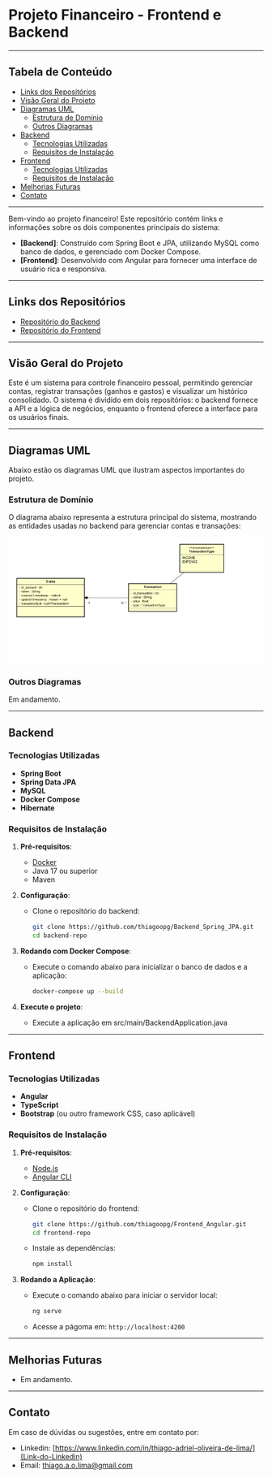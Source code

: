 # Projeto Financeiro - Frontend e Backend

---

## Tabela de Conteúdo
- [Links dos Repositórios](#links-dos-repositórios)
- [Visão Geral do Projeto](#visão-geral-do-projeto)
- [Diagramas UML](#diagramas-uml)
  - [Estrutura de Domínio](#estrutura-de-domínio)
  - [Outros Diagramas](#outros-diagramas)
- [Backend](#backend)
  - [Tecnologias Utilizadas](#tecnologias-utilizadas)
  - [Requisitos de Instalação](#requisitos-de-instalação)
- [Frontend](#frontend)
  - [Tecnologias Utilizadas](#tecnologias-utilizadas-1)
  - [Requisitos de Instalação](#requisitos-de-instalação-1)
- [Melhorias Futuras](#melhorias-futuras)
- [Contato](#contato)

---

Bem-vindo ao projeto financeiro! Este repositório contém links e informações sobre os dois componentes principais do sistema:

- **[Backend]**: Construído com Spring Boot e JPA, utilizando MySQL como banco de dados, e gerenciado com Docker Compose.
- **[Frontend]**: Desenvolvido com Angular para fornecer uma interface de usuário rica e responsiva.

---

## Links dos Repositórios

- [Repositório do Backend](https://github.com/thiagoopg/Backend_Spring_JPA)
- [Repositório do Frontend](https://github.com/thiagoopg/Frontend_Angular)

---

## Visão Geral do Projeto

Este é um sistema para controle financeiro pessoal, permitindo gerenciar contas, registrar transações (ganhos e gastos) e visualizar um histórico consolidado. O sistema é dividido em dois repositórios: o backend fornece a API e a lógica de negócios, enquanto o frontend oferece a interface para os usuários finais.

---

## Diagramas UML

Abaixo estão os diagramas UML que ilustram aspectos importantes do projeto.

### Estrutura de Domínio

O diagrama abaixo representa a estrutura principal do sistema, mostrando as entidades usadas no backend para gerenciar contas e transações:

![Diagrama UML](./diagramas/estruturaBanco.png)

### Outros Diagramas

Em andamento.

---

## Backend

### Tecnologias Utilizadas

- **Spring Boot**
- **Spring Data JPA**
- **MySQL**
- **Docker Compose**
- **Hibernate**

### Requisitos de Instalação

1. **Pré-requisitos**:
   - [Docker](https://www.docker.com/)
   - Java 17 ou superior
   - Maven
2. **Configuração**:
   - Clone o repositório do backend:  
     ```bash
     git clone https://github.com/thiagoopg/Backend_Spring_JPA.git
     cd backend-repo
     ```
3. **Rodando com Docker Compose**:
   - Execute o comando abaixo para inicializar o banco de dados e a aplicação:
     ```bash
     docker-compose up --build
     ```

4. **Execute o projeto**:
   - Execute a aplicação em src/main/BackendApplication.java

---

## Frontend

### Tecnologias Utilizadas

- **Angular**
- **TypeScript**
- **Bootstrap** (ou outro framework CSS, caso aplicável)

### Requisitos de Instalação

1. **Pré-requisitos**:
   - [Node.js](https://nodejs.org/)
   - [Angular CLI](https://angular.io/cli)

2. **Configuração**:
   - Clone o repositório do frontend:  
     ```bash
     git clone https://github.com/thiagoopg/Frontend_Angular.git
     cd frontend-repo
     ```
   - Instale as dependências:
     ```bash
     npm install
     ```

3. **Rodando a Aplicação**:
   - Execute o comando abaixo para iniciar o servidor local:
     ```bash
     ng serve
     ```
   - Acesse a págoma em: `http://localhost:4200`
---

## Melhorias Futuras

- Em andamento.
---

## Contato

Em caso de dúvidas ou sugestões, entre em contato por:
  - Linkedin: [https://www.linkedin.com/in/thiago-adriel-oliveira-de-lima/](Link-do-Linkedin)
  - Email: thiago.a.o.lima@gmail.com
